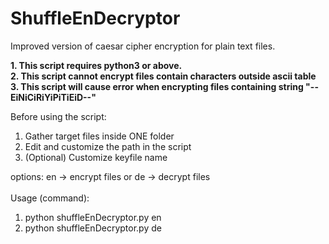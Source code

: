 # ShuffleEnDecryptor
Improved version of caesar cipher encryption for plain text files.

**1.  This script requires python3 or above.**<br/>
**2.  This script cannot encrypt files contain characters outside ascii table**<br/>
**3.  This script will cause error when encrypting files containing string "--EiNiCiRiYiPiTiEiD--"**<br/>

Before using the script:
1. Gather target files inside ONE folder
2. Edit and customize the path in the script
3. (Optional) Customize keyfile name

options: en -> encrypt files or de -> decrypt files<br/><br/>
Usage (command):
1. python shuffleEnDecryptor.py en
2. python shuffleEnDecryptor.py de

